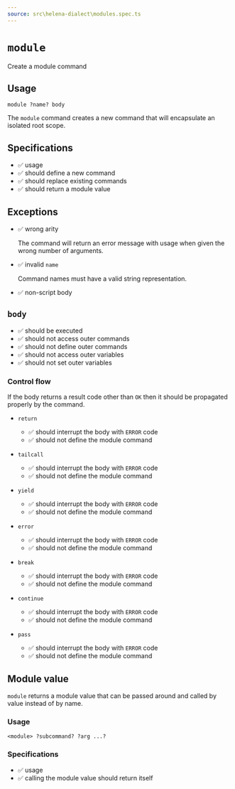 ```yaml
---
source: src\helena-dialect\modules.spec.ts
---
```

# <a id="module"></a>`module`

Create a module command

## Usage

```lna
module ?name? body
```

The `module` command creates a new command that will encapsulate an
isolated root scope.


## <a id="module-specifications"></a>Specifications

- ✅ usage
- ✅ should define a new command
- ✅ should replace existing commands
- ✅ should return a module value

## <a id="module-exceptions"></a>Exceptions

- ✅ wrong arity

  The command will return an error message with usage when given the
  wrong number of arguments.

- ✅ invalid `name`

  Command names must have a valid string representation.

- ✅ non-script body

## <a id="module-body"></a>`body`

- ✅ should be executed
- ✅ should not access outer commands
- ✅ should not define outer commands
- ✅ should not access outer variables
- ✅ should not set outer variables

### <a id="module-body-control-flow"></a>Control flow

If the body returns a result code other than `OK` then it should be
propagated properly by the command.


- `return`

  - ✅ should interrupt the body with `ERROR` code
  - ✅ should not define the module command

- `tailcall`

  - ✅ should interrupt the body with `ERROR` code
  - ✅ should not define the module command

- `yield`

  - ✅ should interrupt the body with `ERROR` code
  - ✅ should not define the module command

- `error`

  - ✅ should interrupt the body with `ERROR` code
  - ✅ should not define the module command

- `break`

  - ✅ should interrupt the body with `ERROR` code
  - ✅ should not define the module command

- `continue`

  - ✅ should interrupt the body with `ERROR` code
  - ✅ should not define the module command

- `pass`

  - ✅ should interrupt the body with `ERROR` code
  - ✅ should not define the module command

## <a id="module-module-value"></a>Module value

`module` returns a module value that can be passed around and called
by value instead of by name.

### Usage

```lna
<module> ?subcommand? ?arg ...?
```


### <a id="module-module-value-specifications"></a>Specifications

- ✅ usage
- ✅ calling the module value should return itself


